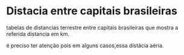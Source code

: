 # Distacia entre capitais brasileiras
tabelas de distancias terrestre entre capitais brasileiras que mostra a referida distancia em km.

é preciso ter atenção pois em alguns casos,essa distâcia aéria.

